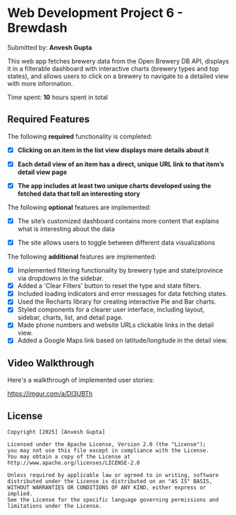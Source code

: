 # Web Development Project 6 - Brewdash

Submitted by: **Anvesh Gupta**

This web app fetches brewery data from the Open Brewery DB API, displays it in a filterable dashboard with interactive charts (brewery types and top states), and allows users to click on a brewery to navigate to a detailed view with more information.

Time spent: **10** hours spent in total

## Required Features

The following **required** functionality is completed:

- [x] **Clicking on an item in the list view displays more details about it**
- [x] **Each detail view of an item has a direct, unique URL link to that item’s detail view page**
- [x] **The app includes at least two unique charts developed using the fetched data that tell an interesting story**
  

The following **optional** features are implemented:

- [x] The site’s customized dashboard contains more content that explains what is interesting about the data
    
- [x] The site allows users to toggle between different data visualizations
    

The following **additional** features are implemented:

* [x] Implemented filtering functionality by brewery type and state/province via dropdowns in the sidebar.
* [x] Added a 'Clear Filters' button to reset the type and state filters.
* [x] Included loading indicators and error messages for data fetching states.
* [x] Used the Recharts library for creating interactive Pie and Bar charts.
* [x] Styled components for a clearer user interface, including layout, sidebar, charts, list, and detail page.
* [x] Made phone numbers and website URLs clickable links in the detail view.
* [x] Added a Google Maps link based on latitude/longitude in the detail view.

## Video Walkthrough

Here's a walkthrough of implemented user stories:



https://imgur.com/a/Dl3UBTh

## License

    Copyright [2025] [Anvesh Gupta]

    Licensed under the Apache License, Version 2.0 (the "License");
    you may not use this file except in compliance with the License.
    You may obtain a copy of the License at http://www.apache.org/licenses/LICENSE-2.0

    Unless required by applicable law or agreed to in writing, software
    distributed under the License is distributed on an "AS IS" BASIS,
    WITHOUT WARRANTIES OR CONDITIONS OF ANY KIND, either express or implied.
    See the License for the specific language governing permissions and
    limitations under the License.
